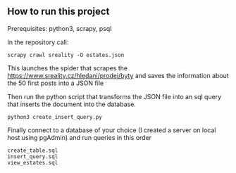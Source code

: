 ## How to run this project

Prerequisites: python3, scrapy, psql

In the repository call:
```
scrapy crawl sreality -O estates.json
```
This launches the spider that scrapes the https://www.sreality.cz/hledani/prodej/byty
and saves the information about the 50 first posts into a JSON file

Then run the python script that transforms the JSON file into an sql query 
that inserts the document into the database.
```
python3 create_insert_query.py
```

Finally connect to a database of your choice (I created a server on local host using pgAdmin)
and run queries in this order
```
create_table.sql
insert_query.sql
view_estates.sql
```